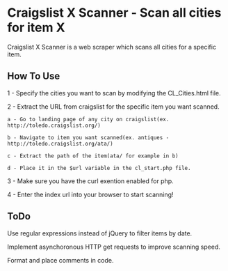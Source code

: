 

Craigslist X Scanner - Scan all cities for item X 
====================================================

Craigslist X Scanner is a web scraper which scans all cities for a specific item. 

How To Use
--------------

1 - Specify the cities you want to scan by modifying the CL_Cities.html file.

2 - Extract the URL from craigslist for the specific item you want scanned.
	
	a - Go to landing page of any city on craigslist(ex. http://toledo.craigslist.org/)
	
	b - Navigate to item you want scanned(ex. antiques - http://toledo.craigslist.org/ata/)
	
	c - Extract the path of the item(ata/ for example in b)
	
	d - Place it in the $url variable in the cl_start.php file.

3 - Make sure you have the curl exention enabled for php. 

4 - Enter the index url into your browser to start scanning!

ToDo
--------------
Use regular expressions instead of jQuery to filter items by date.

Implement asynchoronous HTTP get requests to improve scanning speed. 

Format and place comments in code.
